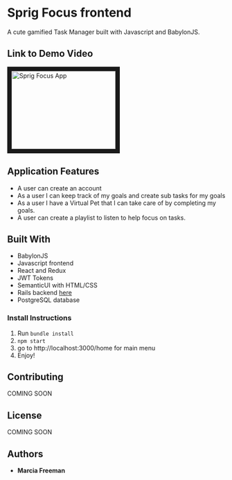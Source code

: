 # Sprig Focus frontend

A cute gamified Task Manager built with Javascript and BabylonJS.


## Link to Demo Video
<a href="http://www.youtube.com/watch?feature=player_embedded&v=CcOCqLTyt8E
" target="_blank"><img src="http://img.youtube.com/vi/CcOCqLTyt8E/0.jpg" 
alt="Sprig Focus App" width="240" height="180" border="10" /></a>


## Application Features
* A user can create an account
* As a user I can keep track of my goals and create sub tasks for my goals
* As a user I have a Virtual Pet that I can take care of by completing my goals.
* A user can create a playlist to listen to help focus on tasks.


## Built With
* BabylonJS
* Javascript frontend
* React and Redux
* JWT Tokens
* SemanticUI with HTML/CSS
* Rails backend [here](https://github.com/Marcia-Free/Sprig_Focus_backend)
* PostgreSQL database


### Install Instructions
1. Run ```bundle install```
2. ```npm start```
3. go to http://localhost:3000/home for main menu
4. Enjoy!


## Contributing
COMING SOON

## License
COMING SOON


## Authors
* **Marcia Freeman**


